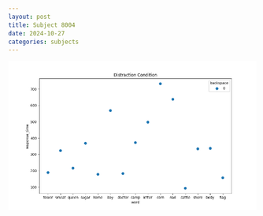 ```yaml
---
layout: post
title: Subject 8004
date: 2024-10-27
categories: subjects
---
```


![](data/8004/run-26/8004_rt_acc_fuzzy_delay.png)
